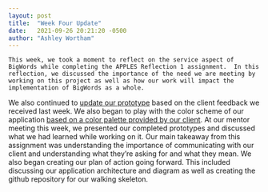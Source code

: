 ```yaml
---
layout: post
title:  "Week Four Update"
date:   2021-09-26 20:21:20 -0500
author: "Ashley Wortham"
---
```

	This week, we took a moment to reflect on the service aspect of BigWords while completing the APPLES Reflection 1 assignment.  In this reflection, we discussed the importance of the need we are meeting by working on this project as well as how our work will impact the implementation of BigWords as a whole.
We also continued to [update our prototype](https://www.figma.com/proto/nN1gq71nBpwzmpAneMNd2s/Prototype-v3?node-id=5%3A4225&scaling=min-zoom&page-id=0%3A1&starting-point-node-id=5%3A4225) based on the client feedback we received last week.  We also began to play with the color scheme of our application [based on a color palette provided by our client](https://coolors.co/ee6352-ffc857-06d6a0-153b50-5e6472).
At our mentor meeting this week, we presented our completed prototypes and discussed what we had learned while working on it.  Our main takeaway from this assignment was understanding the importance of communicating with our client and understanding what they’re asking for and what they mean.  We also began creating our plan of action going forward.  This included discussing our application architecture and diagram as well as creating the github repository for our walking skeleton.
